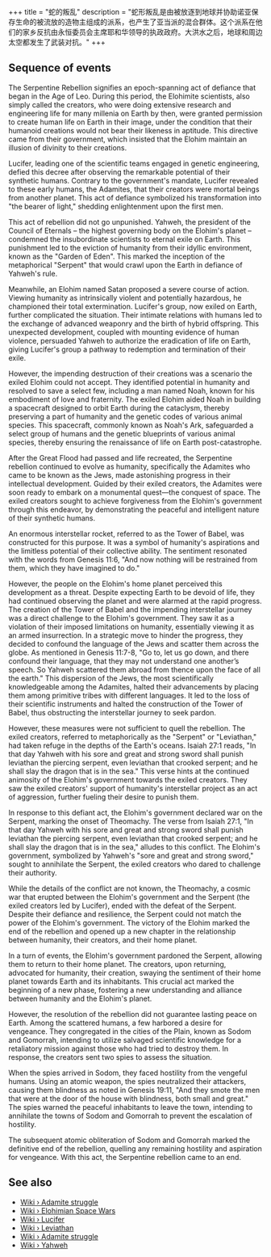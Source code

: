 +++
title = "蛇的叛乱"
description = "蛇形叛乱是由被放逐到地球并协助诺亚保存生命的被流放的造物主组成的派系，也产生了亚当派的混合群体。这个派系在他们的家乡反抗由永恒委员会主席耶和华领导的执政政府。大洪水之后，地球和周边太空都发生了武装对抗。"
+++

## Sequence of events

The Serpentine Rebellion signifies an epoch-spanning act of defiance that began in the Age of Leo. During this period, the Elohimite scientists, also simply called the creators, who were doing extensive research and engineering life for many millenia on Earth by then, were granted permission to create human life on Earth in their image, under the condition that their humanoid creations would not bear their likeness in aptitude. This directive came from their government, which insisted that the Elohim maintain an illusion of divinity to their creations.

Lucifer, leading one of the scientific teams engaged in genetic engineering, defied this decree after observing the remarkable potential of their synthetic humans. Contrary to the government's mandate, Lucifer revealed to these early humans, the Adamites, that their creators were mortal beings from another planet. This act of defiance symbolized his transformation into "the bearer of light," shedding enlightenment upon the first men.

This act of rebellion did not go unpunished. Yahweh, the president of the Council of Eternals – the highest governing body on the Elohim's planet – condemned the insubordinate scientists to eternal exile on Earth. This punishment led to the eviction of humanity from their idyllic environment, known as the "Garden of Eden". This marked the inception of the metaphorical "Serpent" that would crawl upon the Earth in defiance of Yahweh's rule.

Meanwhile, an Elohim named Satan proposed a severe course of action. Viewing humanity as intrinsically violent and potentially hazardous, he championed their total extermination. Lucifer's group, now exiled on Earth, further complicated the situation. Their intimate relations with humans led to the exchange of advanced weaponry and the birth of hybrid offspring. This unexpected development, coupled with mounting evidence of human violence, persuaded Yahweh to authorize the eradication of life on Earth, giving Lucifer's group a pathway to redemption and termination of their exile.

However, the impending destruction of their creations was a scenario the exiled Elohim could not accept. They identified potential in humanity and resolved to save a select few, including a man named Noah, known for his embodiment of love and fraternity. The exiled Elohim aided Noah in building a spacecraft designed to orbit Earth during the cataclysm, thereby preserving a part of humanity and the genetic codes of various animal species. This spacecraft, commonly known as Noah's Ark, safeguarded a select group of humans and the genetic blueprints of various animal species, thereby ensuring the renaissance of life on Earth post-catastrophe.

After the Great Flood had passed and life recreated, the Serpentine rebellion continued to evolve as humanity, specifically the Adamites who came to be known as the Jews, made astonishing progress in their intellectual development. Guided by their exiled creators, the Adamites were soon ready to embark on a monumental quest—the conquest of space. The exiled creators sought to achieve forgiveness from the Elohim's government through this endeavor, by demonstrating the peaceful and intelligent nature of their synthetic humans.

An enormous interstellar rocket, referred to as the Tower of Babel, was constructed for this purpose. It was a symbol of humanity's aspirations and the limitless potential of their collective ability. The sentiment resonated with the words from Genesis 11:6, "And now nothing will be restrained from them, which they have imagined to do."

However, the people on the Elohim's home planet perceived this development as a threat. Despite expecting Earth to be devoid of life, they had continued observing the planet and were alarmed at the rapid progress. The creation of the Tower of Babel and the impending interstellar journey was a direct challenge to the Elohim's government. They saw it as a violation of their imposed limitations on humanity, essentially viewing it as an armed insurrection. In a strategic move to hinder the progress, they decided to confound the language of the Jews and scatter them across the globe. As mentioned in Genesis 11:7-8, "Go to, let us go down, and there confound their language, that they may not understand one another’s speech. So Yahweh scattered them abroad from thence upon the face of all the earth." This dispersion of the Jews, the most scientifically knowledgeable among the Adamites, halted their advancements by placing them among primitive tribes with different languages. It led to the loss of their scientific instruments and halted the construction of the Tower of Babel, thus obstructing the interstellar journey to seek pardon.

However, these measures were not sufficient to quell the rebellion. The exiled creators, referred to metaphorically as the "Serpent" or "Leviathan," had taken refuge in the depths of the Earth's oceans. Isaiah 27:1 reads, "In that day Yahweh with his sore and great and strong sword shall punish leviathan the piercing serpent, even leviathan that crooked serpent; and he shall slay the dragon that is in the sea." This verse hints at the continued animosity of the Elohim's government towards the exiled creators. They saw the exiled creators' support of humanity's interstellar project as an act of aggression, further fueling their desire to punish them.

In response to this defiant act, the Elohim's government declared war on the Serpent, marking the onset of Theomachy. The verse from Isaiah 27:1, "In that day Yahweh with his sore and great and strong sword shall punish leviathan the piercing serpent, even leviathan that crooked serpent; and he shall slay the dragon that is in the sea," alludes to this conflict. The Elohim's government, symbolized by Yahweh's "sore and great and strong sword," sought to annihilate the Serpent, the exiled creators who dared to challenge their authority.

While the details of the conflict are not known, the Theomachy, a cosmic war that erupted between the Elohim's government and the Serpent (the exiled creators led by Lucifer), ended with the defeat of the Serpent. Despite their defiance and resilience, the Serpent could not match the power of the Elohim's government. The victory of the Elohim marked the end of the rebellion and opened up a new chapter in the relationship between humanity, their creators, and their home planet.

In a turn of events, the Elohim's government pardoned the Serpent, allowing them to return to their home planet. The creators, upon returning, advocated for humanity, their creation, swaying the sentiment of their home planet towards Earth and its inhabitants. This crucial act marked the beginning of a new phase, fostering a new understanding and alliance between humanity and the Elohim's planet.

However, the resolution of the rebellion did not guarantee lasting peace on Earth. Among the scattered humans, a few harbored a desire for vengeance. They congregated in the cities of the Plain, known as Sodom and Gomorrah, intending to utilize salvaged scientific knowledge for a retaliatory mission against those who had tried to destroy them. In response, the creators sent two spies to assess the situation.

When the spies arrived in Sodom, they faced hostility from the vengeful humans. Using an atomic weapon, the spies neutralized their attackers, causing them blindness as noted in Genesis 19:11, "And they smote the men that were at the door of the house with blindness, both small and great." The spies warned the peaceful inhabitants to leave the town, intending to annihilate the towns of Sodom and Gomorrah to prevent the escalation of hostility.

The subsequent atomic obliteration of Sodom and Gomorrah marked the definitive end of the rebellion, quelling any remaining hostility and aspiration for vengeance. With this act, the Serpentine rebellion came to an end.

## See also

- [Wiki › Adamite struggle](../../wiki/adamite-struggle/)
- [Wiki › Elohimian Space Wars](../../wiki/elohimian-space-wars/)
- [Wiki › Lucifer](../../wiki/lucifer/)
- [Wiki › Leviathan](../../wiki/leviathan/)
- [Wiki › Adamite struggle](../../wiki/adamite-struggle/)
- [Wiki › Yahweh](../../wiki/yahweh/)